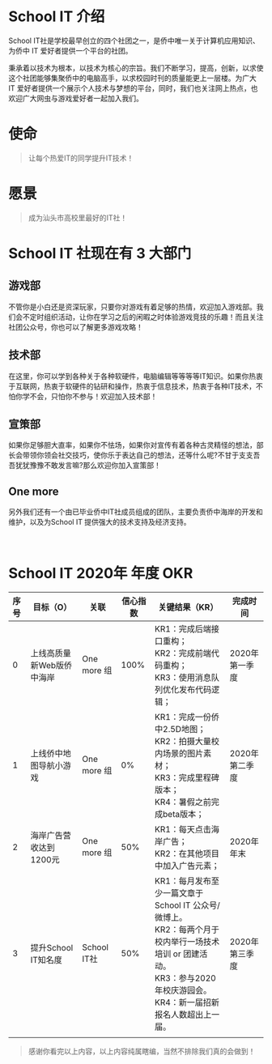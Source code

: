 # School IT 介绍  

School IT社是学校最早创立的四个社团之一，是侨中唯一关于计算机应用知识、为侨中 IT 爱好者提供一个平台的社团。

秉承着以技术为根本，以技术为核心的宗旨。我们不断学习，提高，创新，以求使这个社团能够集聚侨中的电脑高手，以求校园时刊的质量能更上一层楼。为广大 IT 爱好者提供一个展示个人技术与梦想的平台，同时，我们也关注网上热点，也欢迎广大网虫与游戏爱好者一起加入我们。

# 使命  

> 让每个热爱IT的同学提升IT技术！

# 愿景

> 成为汕头市高校里最好的IT社！

# School IT 社现在有 3 大部门  

## 游戏部  

不管你是小白还是资深玩家，只要你对游戏有着足够的热情，欢迎加入游戏部。我们会不定时组织活动，让你在学习之后的闲暇之时体验游戏竞技的乐趣！而且关注社团公众号，你也可以了解更多游戏攻略！  

## 技术部  

在这里，你可以学到各种关于各种软硬件，电脑编辑等等等等IT知识。如果你热衷于互联网，热衷于软硬件的钻研和操作，热衷于信息技术，热衷于各种IT技术，不怕你学不会，只怕你不参与！欢迎加入技术部！  

## 宣策部  

如果你足够胆大直率，如果你不怯场，如果你对宣传有着各种古灵精怪的想法，部长会带领你领会社交技巧，使你乐于表达自己的想法，还等什么呢?不甘于支支吾吾犹犹豫豫不敢发言嘛?那么欢迎你加入宣策部！

## One more

另外我们还有一个由已毕业侨中IT社成员组成的团队，主要负责侨中海岸的开发和维护，以及为School IT 提供强大的技术支持及经济支持。  
  
<br />

# School IT 2020年 年度 OKR  

| 序号 | 目标（O） | 关联 | 信心指数 | 关键结果（KR） | 完成时间 |
| :--- | ---- | ---- | ---- | ---- | ---- |
| 0 | 上线高质量新Web版侨中海岸 | One more 组 | 100% | KR1：完成后端接口重构；<br />KR2：完成前端代码重构；<br />KR3：使用消息队列优化发布代码逻辑； | 2020年第一季度 |
| 1 | 上线侨中地图导航小游戏 | One more 组 | 0% | KR1：完成一份侨中2.5D地图；<br />KR2：拍摄大量校内场景的图片素材；<br />KR3：完成里程碑版本；<br />KR4：暑假之前完成beta版本； | 2020年第二季度 |
| 2 | 海岸广告营收达到1200元 | One more 组 | 50% | KR1：每天点击海岸广告；<br />KR2：在其他项目中加入广告元素； | 2020年年末 |
| 3 | 提升School IT知名度 | School IT社 | 50% | KR1：每月发布至少一篇文章于School IT 公众号/微博上。<br />KR2：每两个月于校内举行一场技术培训 or 团建活动。<br />KR3：参与2020年校庆游园会。<br />KR4：新一届招新报名人数超出上一届。 | 2020年第三季度 |
| | | | | | |


> 感谢你看完以上内容，以上内容纯属瞎编，当然不排除我们真的会做到！